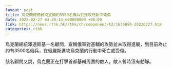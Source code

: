 ```yaml
---
layout: post
title: 烏克蘭總統顧問宣稱約3500名俄兵於進攻行動中死傷
date: 2022-02-27 03:39:14.000000000 +08:00
link: https://news.rthk.hk/rthk/ch/component/k2/1636094-20220227.htm
categories: rthk
---
```


烏克蘭總統澤連斯基一名顧問，宣稱俄軍對基輔的攻勢並未取得進展，到目前為止約有3500名俄兵，在俄羅斯進攻烏克蘭的行動中死亡或受傷。

該名顧問又說，烏克蘭正在打擊首都基輔周圍的敵人，敵人暫時沒有動靜。
